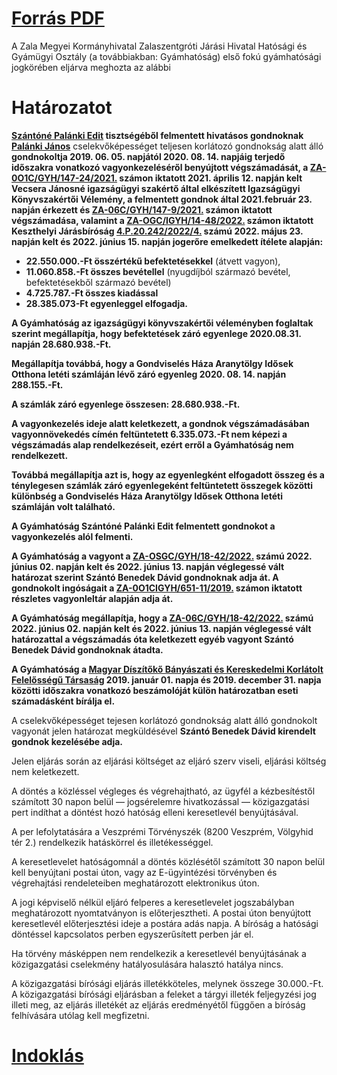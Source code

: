 # [Forrás PDF](Határozat.pdf)

A Zala Megyei Kormányhivatal Zalaszentgróti Járási Hivatal Hatósági és Gyámügyi Osztály (a továbbiakban: Gyámhatóság) első fokú gyámhatósági jogkörében eljárva meghozta az alábbi

# Határozatot

**[Szántóné Palánki Edit]() tisztségéből felmentett hivatásos gondnoknak [Palánki János]()** cselekvőképességet teljesen korlátozó gondnokság alatt álló **gondnokoltja 2019. 06. 05. napjától 2020. 08. 14. napjáig terjedő időszakra vonatkozó vagyonkezeléséről benyújtott végszámadását, a [ZA-0O1C/GYH/147-24/2021.]() számon iktatott 2021. április 12. napján kelt Vecsera Jánosné igazságügyi szakértő által elkészített Igazságügyi Könyvszakértői Vélemény, a felmentett gondnok által 2021.február 23. napján érkezett és [ZA-06C/GYH/147-9/2021.]() számon iktatott végszámadása, valamint a [ZA-OGC/IGYH/14-48/2022.](4-P-20-242-2022-4.md) számon iktatott Keszthelyi Járásbíróság [4.P.20.242/2022/4.](4-P-20-242-2022-4.md) számú 2022. május 23. napján kelt és 2022. június 15. napján jogerőre emelkedett ítélete alapján:**

- **22.550.000.-Ft összértékű befektetésekkel** (átvett vagyon),
- **11.060.858.-Ft összes bevétellel** (nyugdíjból származó bevétel, befektetésekből származó bevétel)
- **4.725.787.-Ft összes kiadással**
- **28.385.073-Ft egyenleggel elfogadja.**

**A Gyámhatóság az igazságügyi könyvszakértői véleményben foglaltak szerint megállapítja, hogy befektetések záró egyenlege 2020.08.31. napján 28.680.938.-Ft.**

**Megállapítja továbbá, hogy a Gondviselés Háza Aranytölgy Idősek Otthona letéti számláján lévő záró egyenleg 2020. 08. 14. napján 288.155.-Ft.**

**A számlák záró egyenlege összesen: 28.680.938.-Ft.**

**A vagyonkezelés ideje alatt keletkezett, a gondnok végszámadásában vagyonnövekedés címén feltüntetett 6.335.073.-Ft nem képezi a végszámadás alap rendelkezéseit, ezért erről a Gyámhatóság nem rendelkezett.**

**Továbbá megállapítja azt is, hogy az egyenlegként elfogadott összeg és a ténylegesen számlák záró egyenlegeként feltüntetett összegek közötti különbség a Gondviselés Háza Aranytölgy Idősek Otthona letéti számláján volt található.**

**A Gyámhatóság Szántóné Palánki Edit felmentett gondnokot a vagyonkezelés alól felmenti.**

**A Gyámhatóság a vagyont a [ZA-OSGC/GYH/18-42/2022.]() számú 2022. június 02. napján kelt és 2022. június 13. napján véglegessé vált határozat szerint Szántó Benedek Dávid gondnoknak adja át. A gondnokolt ingóságait a [ZA-0O1CIGYH/651-11/2019.]() számon iktatott részletes vagyonleltár alapján adja át.**

**A Gyámhatóság megállapítja, hogy a [ZA-06C/GYH/18-42/2022.]() számú 2022. június 02. napján kelt és 2022. június 13. napján véglegessé vált határozattal a végszámadás óta keletkezett egyéb vagyont Szántó Benedek Dávid gondnoknak átadta.**

**A Gyámhatóság a [Magyar Díszítőkő Bányászati és Kereskedelmi Korlátolt Felelősségű Társaság]() 2019. január 01. napja és 2019. december 31. napja közötti időszakra vonatkozó beszámolóját külön határozatban eseti számadásként bírálja el.**

A cselekvőképességet tejesen korlátozó gondnokság alatt álló gondnokolt vagyonát jelen határozat megküldésével **Szántó Benedek Dávid kirendelt gondnok kezelésébe adja.**

Jelen eljárás során az eljárási költséget az eljáró szerv viseli, eljárási költség nem keletkezett.

A döntés a közléssel végleges és végrehajtható, az ügyfél a kézbesítéstől számított 30 napon belül — jogsérelemre hivatkozással — közigazgatási pert indíthat a döntést hozó hatóság elleni keresetlevél benyújtásával.

A per lefolytatására a Veszprémi Törvényszék (8200 Veszprém, Völgyhid tér 2.) rendelkezik hatáskörrel és illetékességgel.

A keresetlevelet hatóságomnál a döntés közlésétől számított 30 napon belül kell benyújtani postai úton, vagy az E-ügyintézési törvényben és végrehajtási rendeleteiben meghatározott elektronikus úton.

A jogi képviselő nélkül eljáró felperes a keresetlevelet jogszabályban meghatározott nyomtatványon is előterjesztheti. A postai úton benyújtott keresetlevél előterjesztési ideje a postára adás napja. A bíróság a hatósági döntéssel kapcsolatos perben egyszerűsített perben jár el.

Ha törvény másképpen nem rendelkezik a keresetlevél benyújtásának a közigazgatási cselekmény hatályosulására halasztó hatálya nincs.

A közigazgatási bírósági eljárás illetékköteles, melynek összege 30.000.-Ft. A közigazgatási bírósági eljárásban a feleket a tárgyi illeték feljegyzési jog illeti meg, az eljárás illetékét az eljárás eredményétől függően a bíróság felhívására utólag kell megfizetni.

# [Indoklás](Indoklas.md)
